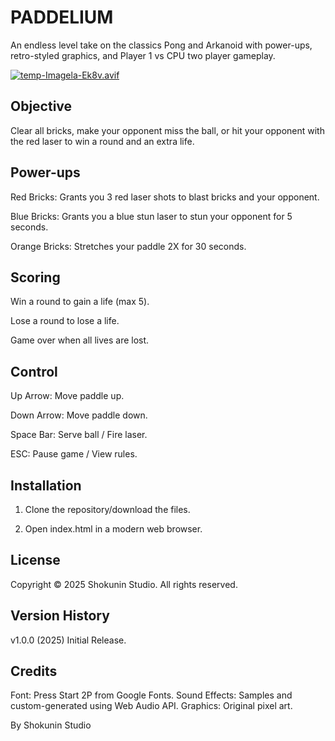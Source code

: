 # PADDELIUM

An endless level take on the classics Pong and Arkanoid with power-ups, retro-styled graphics, and Player 1 vs CPU two player gameplay.

[![temp-Imagela-Ek8v.avif](https://i.postimg.cc/Hsdfsjxp/temp-Imagela-Ek8v.avif)](https://postimg.cc/G9gMXLGN)

## Objective

Clear all bricks, make your opponent miss the ball, or hit your opponent with the red laser to win a round and an extra life.

## Power-ups

Red Bricks: Grants you 3 red laser shots to blast bricks and your opponent.

Blue Bricks: Grants you a blue stun laser to stun your opponent for 5 seconds.

Orange Bricks: Stretches your paddle 2X for 30 seconds.

## Scoring

Win a round to gain a life (max 5).

Lose a round to lose a life.

Game over when all lives are lost.

## Control

Up Arrow: Move paddle up.

Down Arrow: Move paddle down.

Space Bar: Serve ball / Fire laser.

ESC: Pause game / View rules.

## Installation

1. Clone the repository/download the files.

2. Open index.html in a modern web browser.

## License

Copyright © 2025 Shokunin Studio. All rights reserved.

## Version History

v1.0.0 (2025) Initial Release.

## Credits

Font: Press Start 2P from Google Fonts.
Sound Effects: Samples and custom-generated using Web Audio API.
Graphics: Original pixel art.

By Shokunin Studio
